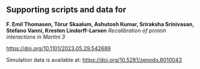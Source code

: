 ## Supporting scripts and data for

**F. Emil Thomasen, Tórur Skaalum, Ashutosh Kumar, Sriraksha Srinivasan, Stefano Vanni, Kresten Lindorff-Larsen** 
_Recalibration of protein interactions in Martini 3_

<https://doi.org/10.1101/2023.05.29.542689>

Simulation data is available at: https://doi.org/10.5281/zenodo.8010043
